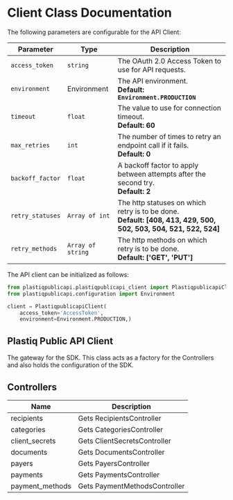 
# Client Class Documentation

The following parameters are configurable for the API Client:

| Parameter | Type | Description |
|  --- | --- | --- |
| `access_token` | `string` | The OAuth 2.0 Access Token to use for API requests. |
| `environment` | Environment | The API environment. <br> **Default: `Environment.PRODUCTION`** |
| `timeout` | `float` | The value to use for connection timeout. <br> **Default: 60** |
| `max_retries` | `int` | The number of times to retry an endpoint call if it fails. <br> **Default: 0** |
| `backoff_factor` | `float` | A backoff factor to apply between attempts after the second try. <br> **Default: 2** |
| `retry_statuses` | `Array of int` | The http statuses on which retry is to be done. <br> **Default: [408, 413, 429, 500, 502, 503, 504, 521, 522, 524]** |
| `retry_methods` | `Array of string` | The http methods on which retry is to be done. <br> **Default: ['GET', 'PUT']** |

The API client can be initialized as follows:

```python
from plastiqpublicapi.plastiqpublicapi_client import PlastiqpublicapiClient
from plastiqpublicapi.configuration import Environment

client = PlastiqpublicapiClient(
    access_token='AccessToken',
    environment=Environment.PRODUCTION,)
```

## Plastiq Public API Client

The gateway for the SDK. This class acts as a factory for the Controllers and also holds the configuration of the SDK.

## Controllers

| Name | Description |
|  --- | --- |
| recipients | Gets RecipientsController |
| categories | Gets CategoriesController |
| client_secrets | Gets ClientSecretsController |
| documents | Gets DocumentsController |
| payers | Gets PayersController |
| payments | Gets PaymentsController |
| payment_methods | Gets PaymentMethodsController |

